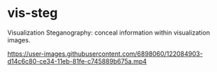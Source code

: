 # vis-steg

Visualization Steganography: conceal information within visualization images.

https://user-images.githubusercontent.com/6898060/122084903-d14c6c80-ce34-11eb-81fe-c745889b675a.mp4

